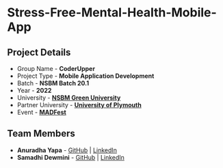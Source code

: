 # Stress-Free-Mental-Health-Mobile-App
## Project Details
- Group Name - **CoderUpper**
- Project Type - **Mobile Application Development**
- Batch - **NSBM Batch 20.1**
- Year - **2022**
- University - [**NSBM Green University**](https://www.nsbm.ac.lk/)
- Partner University - [**University of Plymouth**](https://www.plymouth.ac.uk/)
- Event - [**MADFest**](https://madfest.ieeensbm.org/)

## Team Members
- **Anuradha Yapa** - [GitHub](https://github.com/AnuradhaYapa95) | [LinkedIn](https://www.linkedin.com/in/anuradha-yapa/)
- **Samadhi Dewmini** - [GitHub](https://github.com/samadhidew) | [LinkedIn](https://www.linkedin.com/in/samadhi-dewmini-119a4b221/)
